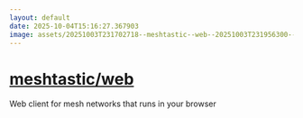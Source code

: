 ```yaml
---
layout: default
date: 2025-10-04T15:16:27.367903
image: assets/20251003T231702718--meshtastic--web--20251003T231956300--cropped.png
---
```


# [meshtastic/web](https://github.com/meshtastic/web)

Web client for mesh networks that runs in your browser
